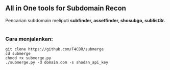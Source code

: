 ## All in One tools for Subdomain Recon
Pencarian subdomain meliputi <b>subfinder, assetfinder, shosubgo, sublist3r.</b> <br><br>

### Cara menjalankan:
```
git clone https://github.com/F4CBR/submerge
cd submerge
chmod +x submerge.py
./submerge.py -d domain.com -s shodan_api_key
```
